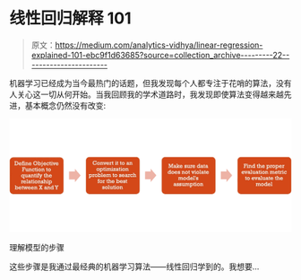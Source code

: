 # 线性回归解释 101

> 原文：<https://medium.com/analytics-vidhya/linear-regression-explained-101-ebc9f1d63685?source=collection_archive---------22----------------------->

机器学习已经成为当今最热门的话题，但我发现每个人都专注于花哨的算法，没有人关心这一切从何开始。当我回顾我的学术道路时，我发现即使算法变得越来越先进，基本概念仍然没有改变:

![](img/f4e993e08d56a58eae473e39f8c04181.png)

理解模型的步骤

这些步骤是我通过最经典的机器学习算法——线性回归学到的。我想要…